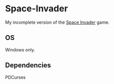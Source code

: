 # Space-Invader
My incomplete version of the [Space Invader](https://en.wikipedia.org/wiki/Space_Invaders) game.
## OS
Windows only.
## Dependencies
PDCurses
